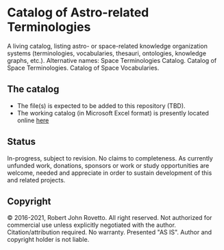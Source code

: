 # Catalog of Astro-related Terminologies
A living catalog, listing astro- or space-related knowledge organization systems (terminologies, vocabularies, thesauri, ontologies, knowledge graphs, etc.).
Alternative names: Space Terminologies Catalog. Catalog of Space Terminologies. Catalog of Space Vocabularies.
## The catalog
- The file(s) is expected to be added to this repository (TBD).
- The working catalog (in Microsoft Excel format) is presently located online [here](https://docs.google.com/spreadsheets/d/16XifdG0dy_8AxHJWdg969xSkNgcchRrk/edit?usp=sharing&ouid=112380258804517309117&rtpof=true&sd=true)

## Status
In-progress, subject to revision. No claims to completeness.
As currently unfunded work, donations, sponsors or work or study opportunities are welcome, needed and appreciate in order to sustain development of this and related projects.

## Copyright
© 2016-2021, Robert John Rovetto. All right reserved.
Not authorized for commercial use unless explicitly negotiated with the author. Citation/attribution required. 
No warranty. Presented "AS IS". Author and copyright holder is not liable.
